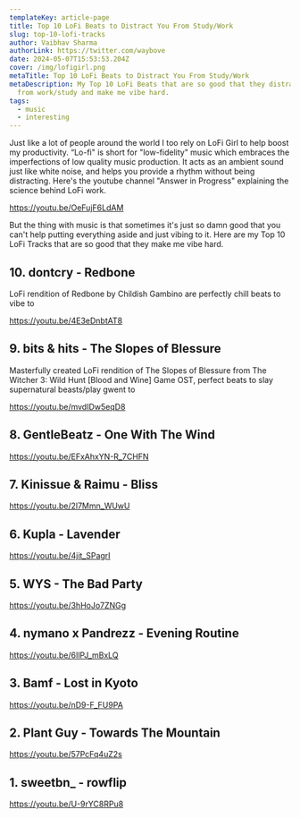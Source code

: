 ```yaml
---
templateKey: article-page
title: Top 10 LoFi Beats to Distract You From Study/Work
slug: top-10-lofi-tracks
author: Vaibhav Sharma
authorLink: https://twitter.com/waybove
date: 2024-05-07T15:53:53.204Z
cover: /img/lofigirl.png
metaTitle: Top 10 LoFi Beats to Distract You From Study/Work
metaDescription: My Top 10 LoFi Beats that are so good that they distract me
  from work/study and make me vibe hard.
tags:
  - music
  - interesting
---
```

Just like a lot of people around the world I too rely on LoFi Girl to help boost my productivity. “Lo-fi" is short for "low-fidelity" music which embraces the imperfections of low quality music production. It acts as an ambient sound just like white noise, and helps you provide a rhythm without being  distracting. Here's the youtube channel "Answer in Progress" explaining the science behind LoFi work.

https://youtu.be/OeFujF6LdAM

But the thing with music is that sometimes it's just so damn good that you can't help putting everything aside and just vibing to it. Here are my Top 10 LoFi Tracks that are so good that they make me vibe hard.

## 10. dontcry - Redbone

LoFi rendition of Redbone by Childish Gambino are perfectly chill beats to vibe to

https://youtu.be/4E3eDnbtAT8

## 9. bits & hits - The Slopes of Blessure

Masterfully created LoFi rendition of The Slopes of Blessure from The Witcher 3: Wild Hunt \[Blood and Wine] Game OST, perfect beats to slay supernatural beasts/play gwent to

https://youtu.be/mvdIDw5eqD8

## 8. GentleBeatz - One With The Wind

https://youtu.be/EFxAhxYN-R_7CHFN

## 7. Kinissue & Raimu - Bliss

https://youtu.be/2l7Mmn_WUwU

## 6. Kupla - Lavender

https://youtu.be/4jit_SPagrI

## 5.  WYS - The Bad Party

https://youtu.be/3hHoJo7ZNGg

## 4. nymano x Pandrezz - Evening Routine

https://youtu.be/6IlPJ_mBxLQ

## 3. Bamf - Lost in Kyoto

https://youtu.be/nD9-F_FU9PA

## 2. Plant Guy - Towards The Mountain

https://youtu.be/57PcFq4uZ2s

## 1. sweetbn_ - rowflip

https://youtu.be/U-9rYC8RPu8
